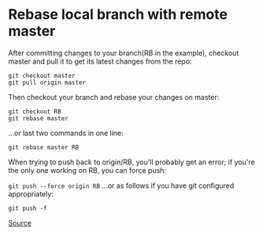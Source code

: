 # Rebase local branch with remote master

After committing changes to your branch(RB in the example), checkout master and pull it to get its latest changes from the repo:

```
git checkout master
git pull origin master
```
Then checkout your branch and rebase your changes on master:

```
git checkout RB
git rebase master
```
...or last two commands in one line:

`git rebase master RB`

When trying to push back to origin/RB, you'll probably get an error; if you're the only one working on RB, you can force push:

`git push --force origin RB`
...or as follows if you have git configured appropriately:

`git push -f`

[Source](https://stackoverflow.com/questions/7929369/how-to-rebase-local-branch-with-remote-master)

